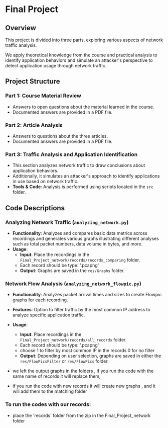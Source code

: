 # Final Project 

## Overview
This project is divided into three parts, exploring various aspects of network traffic analysis. 

We apply theoretical knowledge from the course and practical analysis to identify application behaviors and simulate an attacker's perspective to detect application usage through network traffic.

## Project Structure

### Part 1: Course Material Review
- Answers to open questions about the material learned in the course.
- Documented answers are provided in a PDF file.

### Part 2: Article Analysis
- Answers to questions about the three articles.
- Documented answers are provided in a PDF file.

### Part 3: Traffic Analysis and Application Identification
- This section analyzes network traffic to draw conclusions about application behaviors. 
- Additionally, it simulates an attacker's approach to identify applications in use based on network traffic.
- **Tools & Code**: Analysis is performed using scripts located in the `src` folder.

## Code Descriptions

### Analyzing Network Traffic (`analyzing_network.py`)
- **Functionality**: Analyzes and compares basic data metrics across recordings and generates various graphs illustrating different analyses such as total packet numbers, data volume in bytes, and more.
- **Usage**:
  - **Input**: Place the recordings in the `Final_Project_network/records/records_comparing` folder.
  - Each record should be type: '.pcapng'
  - **Output**: Graphs are saved in the `res/Graphs` folder.

### Network Flow Analysis (`analyzing_network_flowpic.py`)
- **Functionality**: Analyzes packet arrival times and sizes to create Flowpic graphs for each recording.
- **Features**: Option to filter traffic by the most common IP address to analyze specific application traffic.
- **Usage**:
  - **Input**: Place recordings in the `Final_Project_network/records/all_records` folder.
  -  Each record should be type: '.pcapng'
  - choose 1 to filter by most common IP in the records 0 for no filter
  - **Output**: Depending on user selection, graphs are saved in either the `res/FlowPicsFilter` or `res/FlowPics` folder.


- we left the output graphs in the folders , if you run the code with the same name of records it will replace them,
- if you run the code with new records it will create new graphs , and it will add them to the matching folder

### To run the codes with our records:
- place the 'records' folder from the zip in the Final_Project_network folder
